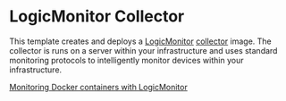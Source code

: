 # LogicMonitor Collector

This template creates and deploys a [LogicMonitor](https://www.logicmonitor.com/) [collector](https://github.com/logicmonitor/docker_lm_collector) image.
The collector is runs on a server within your infrastructure and uses standard
monitoring protocols to intelligently monitor devices within your infrastructure.

[Monitoring Docker containers with LogicMonitor](https://www.logicmonitor.com/support/monitoring/applications-databases/docker/)
